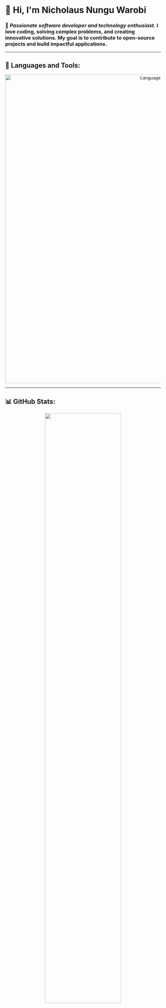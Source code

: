 # 👋 Hi, I'm Nicholaus Nungu Warobi

### 🚀 *Passionate software developer and technology enthusiast.* I love coding, solving complex problems, and creating innovative solutions. My goal is to contribute to open-source projects and build impactful applications.

---

## 🚀 Languages and Tools:
<p align="center">
  <img src="https://skillicons.dev/icons?i=python,cpp,qt,java,django,r,flutter,aws,git,vscode,mysql" width="1000" alt="Languages and Tools">
</p>

---

## 📊 GitHub Stats:
<p align="center">
  <img src="https://github-readme-stats.vercel.app/api?username=Nicholauswarobi&show_icons=true&theme=radical" width="70%">
  <img src="https://github-readme-streak-stats.herokuapp.com/?user=Nicholauswarobi&theme=radical" width="70%">
</p>
<p align="center">
  <img src="https://github-readme-stats.vercel.app/api/top-langs/?username=Nicholauswarobi&layout=compact&theme=radical" width="70%">
</p>

---

## 🏆 GitHub Achievements:
<p align="center">
  <img src="https://github-profile-trophy.vercel.app/?username=Nicholauswarobi&theme=dracula&column=4" width=60% alt="GitHub Achievements">
</p>

---

## 🎭 Fun Animated Contribution Graph:
<p align="center">
  <img src="https://github-readme-activity-graph.vercel.app/graph?username=Nicholauswarobi&theme=react-dark">
</p>

---

## 🌐 Connect With Me:
<p align="center">
  <a href="https://www.instagram.com/nungu_nw?igsh=ZGUzMzM3NWJiOQ=="><img src="https://img.shields.io/badge/Instagram-E4405F?style=for-the-badge&logo=instagram&logoColor=white" alt="Instagram" width="150"></a>
  <a href="https://github.com/Nicholauswarobi"><img src="https://img.shields.io/badge/GitHub-181717?style=for-the-badge&logo=github&logoColor=white" alt="GitHub" width="150"></a>
  <a href="https://linkedin.com/"><img src="https://img.shields.io/badge/LinkedIn-0A66C2?style=for-the-badge&logo=linkedin&logoColor=white" alt="LinkedIn" width="150"></a>
</p>
